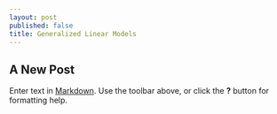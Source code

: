 ```yaml
---
layout: post
published: false
title: Generalized Linear Models
---
```

## A New Post

Enter text in [Markdown](http://daringfireball.net/projects/markdown/). Use the toolbar above, or click the **?** button for formatting help.
